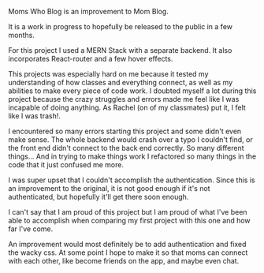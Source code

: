 Moms Who Blog is an improvement to Mom Blog.

It is a work in progress to hopefully be released to the public in a few months.

For this project I used a MERN Stack with a separate backend. It also incorporates React-router and a few hover effects.

This projects was especially hard on me because it tested my understanding of how classes and everything connect, as well as my abilities to make every piece of code work. I doubted myself a lot during this project because the crazy struggles and errors made me feel like I was incapable of doing anything. As Rachel (on of my classmates) put it, I felt like I was trash!.

I encountered so many errors starting this project and some didn't even make sense. The whole backend would crash over a typo I couldn't find, or the front end didn't connect to the back end correctly. So many different things... And in trying to make things work I refactored so many things in the code that it just confused me more.

I was super upset that I couldn't accomplish the authentication. Since this is an improvement to the original, it is not good enough if it's not authenticated, but hopefully it'll get there soon enough.

I can't say that I am proud of this project but I am proud of what I've been able to accomplish when comparing my first project with this one and how far I've come.

An improvement would most definitely be to add authentication and fixed the wacky css. At some point I hope to make it so that moms can connect with each other, like become friends on the app, and maybe even chat. 
